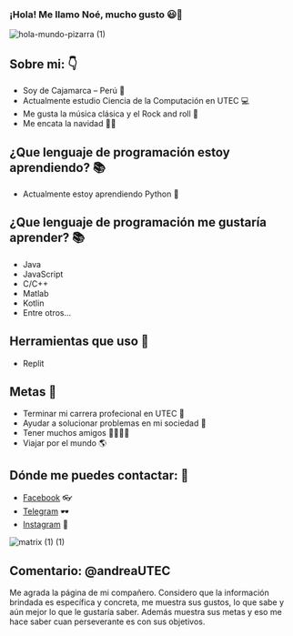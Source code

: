 ### ¡Hola! Me llamo Noé, mucho gusto 😃👋
![hola-mundo-pizarra (1)](https://user-images.githubusercontent.com/91269836/134585369-2d31c4a7-27f8-4a11-b6fe-e8af17d02983.gif)
## Sobre mi: 👇
- Soy de Cajamarca – Perú 🌄
- Actualmente estudio Ciencia de la Computación en UTEC 💻
- Me gusta la música clásica y el Rock and roll 🎸 
- Me encata la navidad 🎄🎅
## ¿Que lenguaje de programación estoy aprendiendo? 📚
- Actualmente estoy aprendiendo Python 🐍
## ¿Que lenguaje de programación me gustaría aprender? 📚
- Java 
- JavaScript
- C/C++
- Matlab
- Kotlin 
- Entre otros...
## Herramientas que uso 	🔧
- Replit
## Metas 🏁 
 - Terminar mi carrera profecional en UTEC 🏦
 - Ayudar a solucionar problemas en mi sociedad 🌇
 - Tener muchos amigos 👦👮👨👩 
 - Viajar por el mundo 🌎
## Dónde me puedes contactar: 💬
- [Facebook](https://www.facebook.com/noe.paredes.712) 👓
- [Telegram](@noeparedes123) 🕶
- [Instagram](https://www.instagram.com/rauraico_) 🥽

![matrix (1) (1)](https://user-images.githubusercontent.com/91269836/134588419-0768309e-6775-417a-8f31-672e7c848bf2.gif)

##  Comentario: @andreaUTEC
Me agrada la página de mi compañero. Considero que la información brindada es específica y concreta, me muestra sus gustos, lo que sabe y aún mejor lo que le gustaría saber. Además muestra sus metas y eso me hace saber cuan perseverante es con sus objetivos.

<!--
**NoeParedes/NoeParedes** is a ✨ _special_ ✨ repository because its `README.md` (this file) appears on your GitHub profile.

